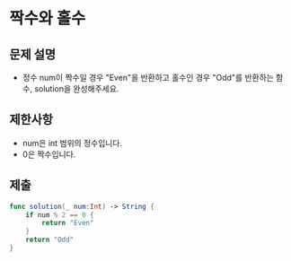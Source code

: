 # 짝수와 홀수
## 문제 설명
- 정수 num이 짝수일 경우 "Even"을 반환하고 홀수인 경우 "Odd"를 반환하는 함수, solution을 완성해주세요.

## 제한사항
- num은 int 범위의 정수입니다.
- 0은 짝수입니다.

## 제출

```swift
func solution(_ num:Int) -> String {
    if num % 2 == 0 {
        return "Even"
    }
    return "Odd"
}
```

